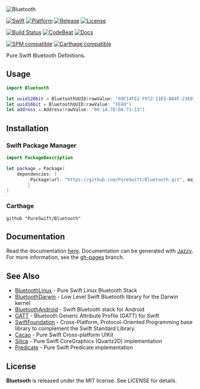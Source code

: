 ![Bluetooth](https://github.com/PureSwift/Bluetooth/raw/master/Assets/PureSwiftBluetooth.png)

[![Swift][swift-badge]][swift-url]
[![Platform][platform-badge]][platform-url]
[![Release][release-badge]][release-url]
[![License][mit-badge]][mit-url]

[![Build Status][build-status-badge]][build-status-url]
[![CodeBeat][codebeat-badge]][codebeat-url]
[![Docs][docs-badge]][docs-url]

[![SPM compatible][spm-badge]][spm-url]
[![Carthage compatible][carthage-badge]][carthage-url]

Pure Swift Bluetooth Definitions.


## Usage

```swift
import Bluetooth

let uuid128bit = BluetoothUUID(rawValue: "60F14FE2-F972-11E5-B84F-23E070D5A8C7")
let uuid16bit = BluetoothUUID(rawValue: "FEA9")
let address = Address(rawValue: "00:1A:7D:DA:71:13")
```

## Installation

### Swift Package Manager

```swift
import PackageDescription

let package = Package(
    dependencies: [
        .Package(url: "https://github.com/PureSwift/Bluetooth.git", majorVersion: 2)
        ]
)
```

### Carthage

```
github "PureSwift/Bluetooth"
```

## Documentation

Read the documentation [here](http://pureswift.github.io/Bluetooth/docs/).
Documentation can be generated with [Jazzy](https://github.com/realm/jazzy).
For more information, see the [gh-pages](https://github.com/PureSwift/Bluetooth/tree/gh-pages) branch.

## See Also

- [BluetoothLinux](https://github.com/PureSwift/BluetoothLinux) - Pure Swift Linux Bluetooth Stack
- [BluetoothDarwin](https://github.com/PureSwift/BluetoothDarwin) - Low Level Swift Bluetooth library for the Darwin kernel
- [BluetoothAndroid](https://github.com/PureSwift/BluetoothAndroid) - Swift Bluetooth stack for Android
- [GATT](https://github.com/PureSwift/GATT) - Bluetooth Generic Attribute Profile (GATT) for Swift
- [SwiftFoundation](https://github.com/PureSwift/SwiftFoundation) - Cross-Platform, Protocol-Oriented Programming base library to complement the Swift Standard Library.
- [Cacao](https://github.com/PureSwift/Cacao) - Pure Swift Cross-platform UIKit
- [Silica](https://github.com/PureSwift/Silica) - Pure Swift CoreGraphics (Quartz2D) implementation
- [Predicate](https://github.com/PureSwift/Predicate) - Pure Swift Predicate implementation 

License
-------

**Bluetooth** is released under the MIT license. See LICENSE for details.

[swift-badge]: https://img.shields.io/badge/swift-4.1-orange.svg?style=flat
[swift-url]: https://swift.org
[platform-badge]: https://img.shields.io/badge/platform-osx%20%7C%20ios%20%7C%20watchos%20%7C%20tvos%20%7C%20linux-lightgrey.svg
[platform-url]: https://swift.org
[mit-badge]: https://img.shields.io/badge/License-MIT-blue.svg?style=flat
[mit-url]: https://tldrlegal.com/license/mit-license
[build-status-badge]: https://travis-ci.org/PureSwift/Bluetooth.svg?branch=master
[build-status-url]: https://travis-ci.org/PureSwift/Bluetooth
[release-badge]: https://img.shields.io/github/release/PureSwift/Bluetooth.svg
[release-url]: https://github.com/PureSwift/Bluetooth/releases
[spm-badge]: https://img.shields.io/badge/SPM-compatible-4BC51D.svg?style=flat
[spm-url]: https://github.com/apple/swift-package-manager
[carthage-badge]: https://img.shields.io/badge/Carthage-compatible-4BC51D.svg?style=flat
[carthage-url]: https://github.com/Carthage/Carthage
[codebeat-badge]: https://codebeat.co/badges/3eaf4fc3-6514-4f2d-83d5-ffd879f319d2
[codebeat-url]: https://codebeat.co/projects/github-com-pureswift-bluetooth-master
[docs-badge]: http://pureswift.github.io/Bluetooth/docs/badge.svg
[docs-url]: http://pureswift.github.io/Bluetooth/docs/
[xcov-url]: http://pureswift.github.io/Bluetooth/xcov
